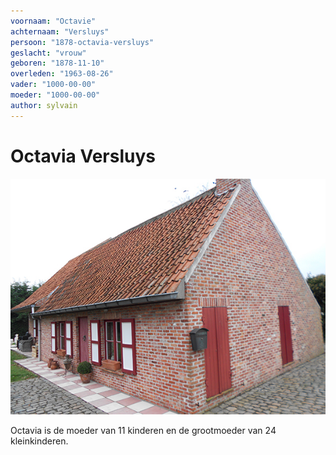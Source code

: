 ```yaml
---
voornaam: "Octavie"
achternaam: "Versluys"
persoon: "1878-octavia-versluys"
geslacht: "vrouw"
geboren: "1878-11-10"
overleden: "1963-08-26"
vader: "1000-00-00"
moeder: "1000-00-00"   
author: sylvain
---
```

# Octavia Versluys

![](voorgrond.jpg)

Octavia is de moeder van 11 kinderen en de grootmoeder van 24 kleinkinderen.



